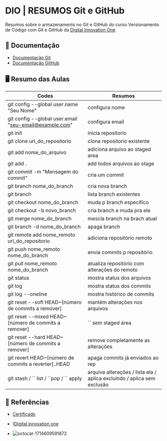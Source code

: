 # DIO | RESUMOS Git e GitHub
Resumos sobre o armazenamento no Git e GitHub do curso Versionamento de Código com Git e GitHub
da [Digital Innovation One](https://www.dio.me/)

## 📂 Documentação
- [Documentação Git](https://git-scm.com/doc)
- [Documentação GitHub](https://docs.github.com)

## 🖥️ Resumo das Aulas
| Codes | Resumos |
|-------|---------|
| git config --global user.name "Seu Nome" | configura nome |
| git config --global user.email "seu-email@example.com" | configura email |
| git init | inicia repositorio |
| git clone url_do_repositorio | clona repositorio existente |
| git add nome_do_arquivo | adiciona arquivo ao staged area |
| git add . | add todos arquivos ao stage |
| git commit -m "Mensagem do commit" | cria um commit |
| git branch nome_do_branch | cria nova branch |
| git branch | lista branch existentes |
| git checkout nome_do_branch | muda p branch específico |
| git checkout -b novo_branch | cria branch e muda pra ele |
| git merge nome_do_branch | mescla branch na brach atual |
| git branch -d nome_do_branch | apaga branch |
| git remote add nome_remoto url_do_repositorio | adiciona repositório remoto |
| git push nome_remoto nome_do_branch | envia commits p repositório |
| git pull nome_remoto nome_do_branch | atualiza repositório com alterações do remoto |
| git status | mostra status dos arquivos |
| git log | mostra status dos commits |
| git log --oneline | mostra histórico de commits |
| git reset --soft HEAD~[número de commits a remover] | mantém alterações nos arquivos |
| git reset --mixed HEAD~[número de commits a remover] | ´´ sem staged área |
| git reset --hard HEAD~[número de commits a remover] | remove completamente as alterações |
| git revert HEAD~[número de commits a reverter]..HEAD | apaga commits já enviados ao rep |
| git stash / ´´ list / ´´pop / ´´ apply | arquiva alterações / lista ela / aplica excluindo / aplica sem exclusão  |


## 📡 Referências

- [Certificado](https://hermes.dio.me/certificates/BAM2W5XK.pdf)
- ([Digital innovation one](https://app.santanderopenacademy.com/)

- ![octocat-1714609591872](https://github.com/kauecodify/BackEnd-JAVA-DIO/assets/143859403/bc567320-922f-4bab-b3f6-e6c12a86152c)
